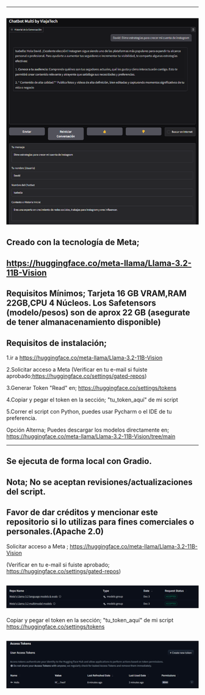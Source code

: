 
---
![](https://github.com/viajatech/ChatBotMulti/blob/main/GUI%20CHATBOT%20MULTI%20SREENSHOT.png) 
----
Creado con la tecnología de Meta;
----
https://huggingface.co/meta-llama/Llama-3.2-11B-Vision
----
Requisitos Mínimos; Tarjeta 16 GB VRAM,RAM 22GB,CPU 4 Núcleos.
Los Safetensors (modelo/pesos) son de aprox 22 GB (asegurate de tener almanacenamiento disponible)
----
Requisitos de instalación;
----
1.ir a https://huggingface.co/meta-llama/Llama-3.2-11B-Vision

2.Solicitar acceso a Meta (Verificar en tu e-mail si fuiste aprobado;https://huggingface.co/settings/gated-repos)

3.Generar Token "Read" en; https://huggingface.co/settings/tokens

4.Copiar y pegar el token en la sección; "tu_token_aquí" de mi script

5.Correr el script con Python, puedes usar Pycharm o el IDE de tu preferencia.

Opción Alterna; Puedes descargar los modelos directamente en; https://huggingface.co/meta-llama/Llama-3.2-11B-Vision/tree/main

----
Se ejecuta de forma local con Gradio.
----
Nota; No se aceptan revisiones/actualizaciones del script.
----
Favor de dar créditos y mencionar este repositorio si lo utilizas para fines comerciales o personales.(Apache 2.0)
----
Solicitar acceso a Meta ;
https://huggingface.co/meta-llama/Llama-3.2-11B-Vision


(Verificar en tu e-mail si fuiste aprobado;
https://huggingface.co/settings/gated-repos)

![](https://github.com/viajatech/ChatBotUpgrade/blob/main/Screen%20shot%20request%20status%20meta.png)
----
Copiar y pegar el token en la sección; "tu_token_aquí" de mi script
https://huggingface.co/settings/tokens

![](https://github.com/viajatech/ChatBotUpgrade/blob/main/Access%20Tokens%20Read%20Screen%20Shot%20.png)
----


